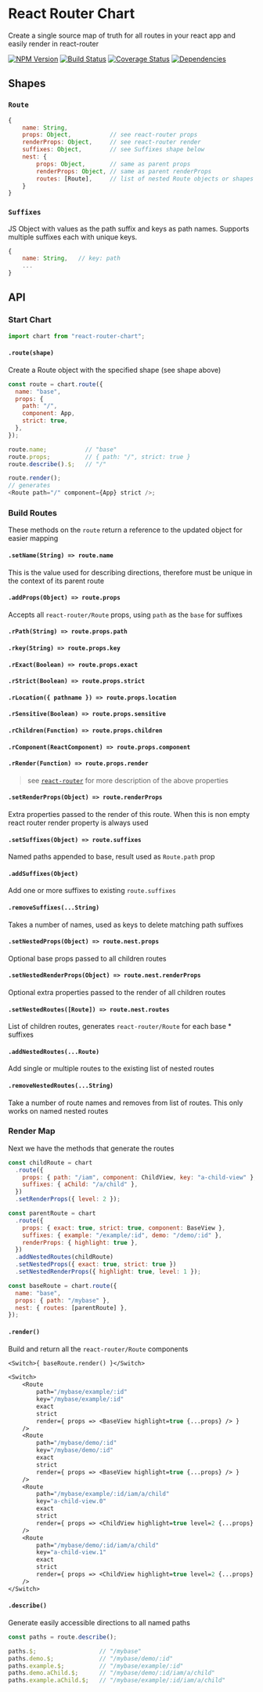 # React Router Chart

Create a single source map of truth for all routes in your react app and easily render in react-router

[![NPM Version](https://img.shields.io/npm/v/react-router-chart.svg)](https://www.npmjs.com/package/react-router-chart)
[![Build Status](https://travis-ci.org/iamogbz/react-router-chart.svg?branch=master)](https://travis-ci.org/iamogbz/react-router-chart?branch=master)
[![Coverage Status](https://coveralls.io/repos/github/iamogbz/react-router-chart/badge.svg?branch=master)](https://coveralls.io/github/iamogbz/react-router-chart?branch=master)
[![Dependencies](https://david-dm.org/iamogbz/react-router-chart.svg)](https://www.npmjs.com/package/react-router-chart?activeTab=dependencies)

## Shapes

### `Route`

```js
{
    name: String,
    props: Object,           // see react-router props
    renderProps: Object,     // see react-router render
    suffixes: Object,        // see Suffixes shape below
    nest: {
        props: Object,       // same as parent props
        renderProps: Object, // same as parent renderProps
        routes: [Route],     // list of nested Route objects or shapes
    }
}
```

### `Suffixes`

JS Object with values as the path suffix and keys as path names.
Supports multiple suffixes each with unique keys.

```js
{
    name: String,   // key: path
    ...
}
```

## API

### Start Chart

```js
import chart from "react-router-chart";
```

#### `.route(shape)`

Create a Route object with the specified shape (see shape above)

```js
const route = chart.route({
  name: "base",
  props: {
    path: "/",
    component: App,
    strict: true,
  },
});

route.name;           // "base"
route.props;          // { path: "/", strict: true }
route.describe().$;   // "/"

route.render();
// generates
<Route path="/" component={App} strict />;
```

### Build Routes

These methods on the `route` return a reference to the updated object for easier mapping

#### `.setName(String) => route.name`

This is the value used for describing directions, therefore must be unique in the context of its parent route

#### `.addProps(Object) => route.props`

Accepts all `react-router/Route` props, using `path` as the `base` for suffixes

#### `.rPath(String) => route.props.path`

#### `.rkey(String) => route.props.key`

#### `.rExact(Boolean) => route.props.exact`

#### `.rStrict(Boolean) => route.props.strict`

#### `.rLocation({ pathname }) => route.props.location`

#### `.rSensitive(Boolean) => route.props.sensitive`

#### `.rChildren(Function) => route.props.children`

#### `.rComponent(ReactComponent) => route.props.component`

#### `.rRender(Function) => route.props.render`

> see [`react-router`](https://reacttraining.com/react-router/web/api/Route/component) for more description of the above properties

#### `.setRenderProps(Object) => route.renderProps`

Extra properties passed to the render of this route. When this is non empty react router render property is always used

#### `.setSuffixes(Object) => route.suffixes`

Named paths appended to base, result used as `Route.path` prop

#### `.addSuffixes(Object)`

Add one or more suffixes to existing `route.suffixes`

#### `.removeSuffixes(...String)`

Takes a number of names, used as keys to delete matching path suffixes

#### `.setNestedProps(Object) => route.nest.props`

Optional base props passed to all children routes

#### `.setNestedRenderProps(Object) => route.nest.renderProps`

Optional extra properties passed to the render of all children routes

#### `.setNestedRoutes([Route]) => route.nest.routes`

List of children routes, generates `react-router/Route` for each base \* suffixes

#### `.addNestedRoutes(...Route)`

Add single or multiple routes to the existing list of nested routes

#### `.removeNestedRoutes(...String)`

Take a number of route names and removes from list of routes. This only works on named nested routes

### Render Map

Next we have the methods that generate the routes

```js
const childRoute = chart
  .route({
    props: { path: "/iam", component: ChildView, key: "a-child-view" },
    suffixes: { aChild: "/a/child" },
  })
  .setRenderProps({ level: 2 });

const parentRoute = chart
  .route({
    props: { exact: true, strict: true, component: BaseView },
    suffixes: { example: "/example/:id", demo: "/demo/:id" },
    renderProps: { highlight: true },
  })
  .addNestedRoutes(childRoute)
  .setNestedProps({ exact: true, strict: true })
  .setNestedRenderProps({ highlight: true, level: 1 });

const baseRoute = chart.route({
  name: "base",
  props: { path: "/mybase" },
  nest: { routes: [parentRoute] },
});
```

#### `.render()`

Build and return all the `react-router/Route` components

```ml
<Switch>{ baseRoute.render() }</Switch>
```

```ml
<Switch>
    <Route
        path="/mybase/example/:id"
        key="/mybase/example/:id"
        exact
        strict
        render={ props => <BaseView highlight=true {...props} /> }
    />
    <Route
        path="/mybase/demo/:id"
        key="/mybase/demo/:id"
        exact
        strict
        render={ props => <BaseView highlight=true {...props} /> }
    />
    <Route
        path="/mybase/example/:id/iam/a/child"
        key="a-child-view.0"
        exact
        strict
        render={ props => <ChildView highlight=true level=2 {...props} /> }
    />
    <Route
        path="/mybase/demo/:id/iam/a/child"
        key="a-child-view.1"
        exact
        strict
        render={ props => <ChildView highlight=true level=2 {...props} /> }
    />
</Switch>
```

#### `.describe()`

Generate easily accessible directions to all named paths

```js
const paths = route.describe();
```

```js
paths.$;                  // "/mybase"
paths.demo.$;             // "/mybase/demo/:id"
paths.example.$;          // "/mybase/example/:id"
paths.demo.aChild.$;      // "/mybase/demo/:id/iam/a/child"
paths.example.aChild.$;   // "/mybase/example/:id/iam/a/child"
```
